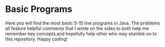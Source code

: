 # Basic Programs 
Here you will find the most basic 5-15 line programs in Java. The problems all feature helpful comments that I wrote on the sides to both help me remember key concepts,and hopefully help other who may stumble on to this repository. Happy coding! 
